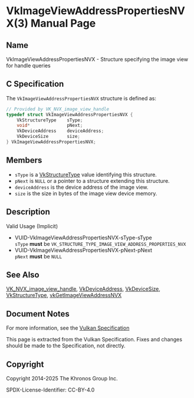 # VkImageViewAddressPropertiesNVX(3) Manual Page

## Name

VkImageViewAddressPropertiesNVX - Structure specifying the image view for handle queries



## [](#_c_specification)C Specification

The `VkImageViewAddressPropertiesNVX` structure is defined as:

```c++
// Provided by VK_NVX_image_view_handle
typedef struct VkImageViewAddressPropertiesNVX {
    VkStructureType    sType;
    void*              pNext;
    VkDeviceAddress    deviceAddress;
    VkDeviceSize       size;
} VkImageViewAddressPropertiesNVX;
```

## [](#_members)Members

- `sType` is a [VkStructureType](https://registry.khronos.org/vulkan/specs/latest/man/html/VkStructureType.html) value identifying this structure.
- `pNext` is `NULL` or a pointer to a structure extending this structure.
- `deviceAddress` is the device address of the image view.
- `size` is the size in bytes of the image view device memory.

## [](#_description)Description

Valid Usage (Implicit)

- [](#VUID-VkImageViewAddressPropertiesNVX-sType-sType)VUID-VkImageViewAddressPropertiesNVX-sType-sType  
  `sType` **must** be `VK_STRUCTURE_TYPE_IMAGE_VIEW_ADDRESS_PROPERTIES_NVX`
- [](#VUID-VkImageViewAddressPropertiesNVX-pNext-pNext)VUID-VkImageViewAddressPropertiesNVX-pNext-pNext  
  `pNext` **must** be `NULL`

## [](#_see_also)See Also

[VK\_NVX\_image\_view\_handle](https://registry.khronos.org/vulkan/specs/latest/man/html/VK_NVX_image_view_handle.html), [VkDeviceAddress](https://registry.khronos.org/vulkan/specs/latest/man/html/VkDeviceAddress.html), [VkDeviceSize](https://registry.khronos.org/vulkan/specs/latest/man/html/VkDeviceSize.html), [VkStructureType](https://registry.khronos.org/vulkan/specs/latest/man/html/VkStructureType.html), [vkGetImageViewAddressNVX](https://registry.khronos.org/vulkan/specs/latest/man/html/vkGetImageViewAddressNVX.html)

## [](#_document_notes)Document Notes

For more information, see the [Vulkan Specification](https://registry.khronos.org/vulkan/specs/latest/html/vkspec.html#VkImageViewAddressPropertiesNVX)

This page is extracted from the Vulkan Specification. Fixes and changes should be made to the Specification, not directly.

## [](#_copyright)Copyright

Copyright 2014-2025 The Khronos Group Inc.

SPDX-License-Identifier: CC-BY-4.0